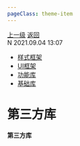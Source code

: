 ```yaml
---
pageClass: theme-item
---
```

<div class="extend-header">
    <div class="info">
        <div class="record">
            <a class="back" href="./">上一级</a>
            <a class="back" href="./">返回</a>
        </div>        
        <div class="mini">
            <span>N 2021.09.04 13:07</span>
        </div>
    </div>
    <div class="content"><div class="custom-block children"><ul><li><a href="/frontend/layerBusiness/systemBusiness/libraryThird/frameworkStyle">样式框架</a></li><li><a href="/frontend/layerBusiness/systemBusiness/libraryThird/frameworkUI">UI框架</a></li><li><a href="/frontend/layerBusiness/systemBusiness/libraryThird/function">功能库</a></li><li><a href="/frontend/layerBusiness/systemBusiness/libraryThird/basic">基础库</a></li></ul></div></div>
</div>
<div class="content-header">
<h1>第三方库</h1><strong>第三方库</strong>
</div>
<div class="static-content">


</div>
